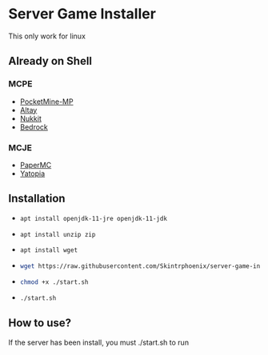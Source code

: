 # Server Game Installer
This only work for linux

## Already on Shell
### MCPE
- [PocketMine-MP](https://github.com/pmmp/PocketMine-MP)
- [Altay](https://github.com/TuranicTeam/Altay)
- [Nukkit](https://github.com/CloudburstMC/Nukkit)
- [Bedrock](https://www.minecraft.net/en-us/download/server/bedrock)
### MCJE
- [PaperMC](https://papermc.io)
- [Yatopia](https://yatopiamc.org)

## Installation

- ```bash
  apt install openjdk-11-jre openjdk-11-jdk
  ```
- ```bash
  apt install unzip zip
  ```
- ```bash
  apt install wget
  ```
- ```bash
  wget https://raw.githubusercontent.com/Skintrphoenix/server-game-installer/main/start.sh
  ```
- ```bash
  chmod +x ./start.sh
  ```
- ```bash
  ./start.sh
  ```

## How to use?
If the server has been install, you must ./start.sh to run




